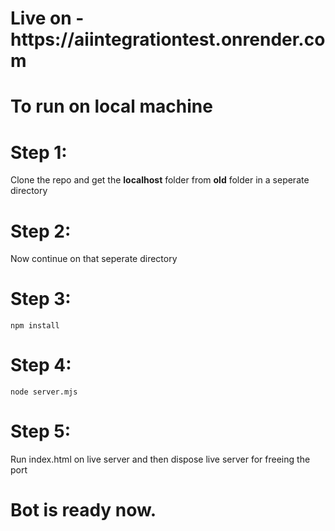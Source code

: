 <h1><b>Live on - https://aiintegrationtest.onrender.com</b></h1>

<h1>To run on local machine</h1>

<h1>Step 1:</h1>
  <p>Clone the repo and get the <b>localhost</b> folder from <b>old</b> folder in a seperate directory</p>
<h1>Step 2:</h1> 
  <p>Now continue on that seperate directory</p>
<h1>Step 3:</h1> 
  <code>npm install</code> 
<h1>Step 4:</h1>
  <code>node server.mjs</code>  
<h1>Step 5:</h1>
  <p>Run index.html on live server and then dispose live server for freeing the port</p>

<h1>Bot is ready now.</h1>
